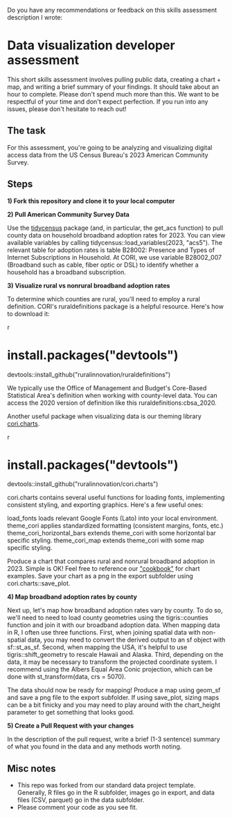 Do you have any recommendations or feedback on this skills assessment description I wrote:

# Data visualization developer assessment

This short skills assessment involves pulling public data, creating a chart + map, and writing a brief summary of your findings. It should take about an hour to complete. Please don't spend much more than this. We want to be respectful of your time and don't expect perfection. If you run into any issues, please don't hesitate to reach out!

## The task

For this assessment, you're going to be analyzing and visualizing digital access data from the US Census Bureau's 2023 American Community Survey. 

## Steps

**1) Fork this repository and clone it to your local computer**

**2) Pull American Community Survey Data**

Use the [tidycensus](https://walker-data.com/tidycensus/articles/basic-usage.html) package (and, in particular, the get_acs function) to pull county data on household broadband adoption rates for 2023. You can view available variables by calling tidycensus::load_variables(2023, "acs5"). The relevant table for adoption rates is table B28002: Presence and Types of Internet Subscriptions in Household. At CORI, we use variable B28002_007 (Broadband such as cable, fiber optic or DSL) to identify whether a household has a broadband subscription.

**3) Visualize rural vs nonrural broadband adoption rates**

To determine which counties are rural, you'll need to employ a rural definition. CORI's ruraldefinitions package is a helpful resource. Here's how to download it: 

r
# install.packages("devtools")
devtools::install_github("ruralinnovation/ruraldefinitions")


We typically use the Office of Management and Budget's Core-Based Statistical Area's definition when working with county-level data. You can access the 2020 version of definition like this ruraldefinitions:cbsa_2020.

Another useful package when visualizing data is our theming library [cori.charts](https://github.com/ruralinnovation/cori.charts/). 

r
# install.packages("devtools")
devtools::install_github("ruralinnovation/cori.charts")


cori.charts contains several useful functions for loading fonts, implementing consistent styling, and exporting graphics. Here's a few useful ones:

load_fonts loads relevant Google Fonts (Lato) into your local environment.
theme_cori applies standardized formatting (consistent margins, fonts, etc.)
theme_cori_horizontal_bars extends theme_cori with some horizontal bar specific styling.
theme_cori_map extends theme_cori with some map specific styling.

Produce a chart that compares rural and nonrural broadband adoption in 2023. Simple is OK! Feel free to reference our ["cookbook"](https://ruralinnovation.github.io/cori.charts/articles/cookbook.html) for chart examples. Save your chart as a png in the export subfolder using cori.charts::save_plot.

**4) Map broadband adoption rates by county**

Next up, let's map how broadband adoption rates vary by county. To do so, we'll need to need to load county geometries using the tigris::counties function and join it with our broadband adoption data. When mapping data in R, I often use three functions. First, when joining spatial data with non-spatial data, you may need to convert the derived output to an sf object with sf::st_as_sf. Second, when mapping the USA, it's helpful to use tigris::shift_geometry to rescale Hawaii and Alaska. Third, depending on the data, it may be necessary to transform the projected coordinate system. I recommend using the Albers Equal Area Conic projection, which can be done with st_transform(data, crs = 5070). 

The data should now be ready for mapping! Produce a map using geom_sf and save a png file to the export subfolder. If using save_plot, sizing maps can be a bit finicky and you may need to play around with the chart_height parameter to get something that looks good.


**5) Create a Pull Request with your changes**

In the description of the pull request, write a brief (1-3 sentence) summary of what you found in the data and any methods worth noting.


## Misc notes

- This repo was forked from our standard data project template. Generally, R files go in the R subfolder, images go in export, and data files (CSV, parquet) go in the data subfolder.
- Please comment your code as you see fit.
